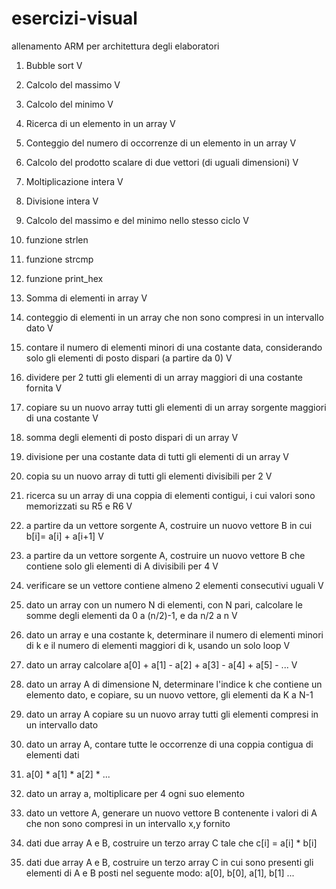 # esercizi-visual
allenamento ARM per architettura degli elaboratori

1) Bubble sort	 				V
2) Calcolo del massimo				V
3) Calcolo del minimo				V
4) Ricerca di un elemento in un array 		V
5) Conteggio del numero di occorrenze di un elemento in un array		V			
6) Calcolo del prodotto scalare di due vettori (di uguali dimensioni)		V		
7) Moltiplicazione intera			V
8) Divisione intera				V
9) Calcolo del massimo e del minimo nello stesso ciclo V
10) funzione strlen
11) funzione strcmp 
12) funzione print_hex
13) Somma di elementi in array	V

14) conteggio di elementi in un array che non sono compresi in un intervallo dato	V
15) contare il numero di elementi minori di una costante data, considerando solo gli elementi di posto dispari (a partire da 0) V
16) dividere per 2 tutti gli elementi di un array maggiori di una costante fornita	V
17) copiare su un nuovo array tutti gli elementi di un array sorgente maggiori di una costante V
18) somma degli elementi di posto dispari di un array	V
19) divisione per una costante data di tutti gli elementi di un array 	V
20) copia su un nuovo array di tutti gli elementi divisibili per 2	V
21) ricerca su un array di una coppia di elementi contigui, i cui valori sono memorizzati su R5 e R6  V
22) a partire da un vettore sorgente A, costruire un nuovo vettore B in cui b[i]= a[i] + a[i+1]   V
23) a partire da un vettore sorgente A, costruire un nuovo vettore B che contiene solo gli elementi di A divisibili per 4 V
24) verificare se un vettore contiene almeno 2 elementi consecutivi uguali    V
25) dato un array con un numero N di elementi, con N pari, calcolare le somme degli elementi da 0 a (n/2)-1, e da n/2 a n     V
26) dato un array e una costante k, determinare il numero di elementi minori di k e il numero di elementi maggiori di k, usando un solo loop    V
27) dato un array calcolare a[0] + a[1] - a[2] + a[3] - a[4] + a[5] - ...       V
28) dato un array A di dimensione N, determinare l'indice k che contiene un elemento dato, e copiare, su un nuovo vettore, gli elementi da K a N-1 
29) dato un array A copiare su un nuovo array tutti gli elementi compresi in un intervallo dato 
30) dato un array A, contare tutte le occorrenze di una coppia contigua di elementi dati
31) a[0] * a[1] * a[2] * ...
32) dato un array a, moltiplicare per 4 ogni suo elemento
33) dato un vettore A, generare un nuovo vettore B contenente i valori di A che non sono compresi in un intervallo x,y fornito
34) dati due array A e B, costruire un terzo array C tale che c[i] = a[i] * b[i]
35) dati due array A e B, costruire un terzo array C in cui sono presenti gli elementi di A e B posti nel seguente modo: a[0], b[0], a[1], b[1] ...
